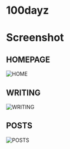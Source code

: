 # 100dayz

# Screenshot

## HOMEPAGE

![HOME](http://imgur.com/ki2WybO.png)

## WRITING

![WRITING](http://imgur.com/loHGJY6.png)

## POSTS

![POSTS](http://imgur.com/pN3QMbf.png)